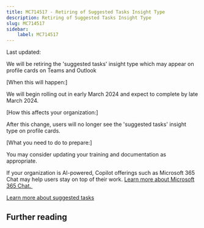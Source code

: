 ```yaml
---
title: MC714517 - Retiring of Suggested Tasks Insight Type
description: Retiring of Suggested Tasks Insight Type
slug: MC714517
sidebar:
    label: MC714517
---
```



Last updated: 

<p>We will be retiring the 'suggested tasks' insight type which may appear on profile cards on Teams and Outlook</p><p>[When this will happen:]</p><p>We will begin rolling out in early March 2024 and expect to complete by late March 2024.</p><p>[How this affects your organization:]</p><p>After this change, users will no longer see the 'suggested tasks' insight type on profile cards.</p><p>[What you need to do to prepare:]</p><p>You may consider updating your training and documentation as appropriate.&nbsp;</p><p>If your organization is AI-powered, Copilot offerings such as Microsoft 365 Chat may help users stay on top of their work. <a href="https://support.microsoft.com/en-us/topic/catch-up-on-things-quickly-with-microsoft-365-chat-cffb11c2-bb06-4d5b-bd4b-9497895daff3" target="_blank">Learn more about Microsoft 365 Chat.&nbsp;</a><br></p><p><a href="https://support.microsoft.com/topic/suggested-tasks-in-viva-insights-b326af14-e527-43c2-a4d8-92f6700ce18f" target="_blank">Learn more about suggested tasks</a></p>

## Further reading
